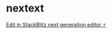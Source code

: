 # nextext

[Edit in StackBlitz next generation editor ⚡️](https://stackblitz.com/~/github.com/JulianHernandezGit/nextext)